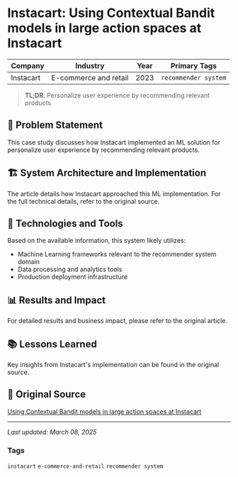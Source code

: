 # Instacart: Using Contextual Bandit models in large action spaces at Instacart

| Company | Industry | Year | Primary Tags | 
|---------|----------|------|--------------|
| Instacart | E-commerce and retail | 2023 | `recommender system` |

> **TL;DR**: Personalize user experience by recommending relevant products

## 📝 Problem Statement

This case study discusses how Instacart implemented an ML solution for personalize user experience by recommending relevant products.

## 🏗️ System Architecture and Implementation

The article details how Instacart approached this ML implementation. For the full technical details, refer to the original source.

## 🔧 Technologies and Tools

Based on the available information, this system likely utilizes:

- Machine Learning frameworks relevant to the recommender system domain
- Data processing and analytics tools
- Production deployment infrastructure

## 📊 Results and Impact

For detailed results and business impact, please refer to the original article.

## 📚 Lessons Learned

Key insights from Instacart's implementation can be found in the original source.

## 🔗 Original Source

[Using Contextual Bandit models in large action spaces at Instacart](https://tech.instacart.com/using-contextual-bandit-models-in-large-action-spaces-at-instacart-cb7ab4d8fa4f)

---

*Last updated: March 08, 2025*

### Tags

`instacart` `e-commerce-and-retail` `recommender system`
